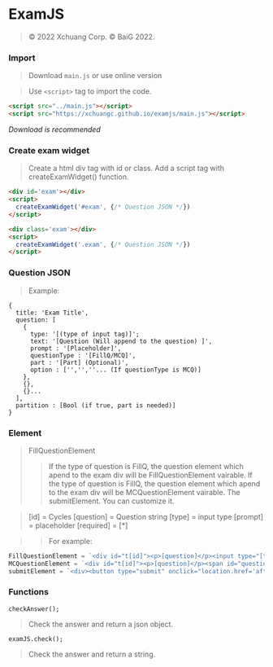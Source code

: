 # ExamJS

> &copy; 2022 Xchuang Corp.
> &copy; BaiG 2022.

### Import

> Download `main.js` or use online version

> Use `<script>` tag to import the code.

```html
<script src="../main.js"></script>
<script src="https://xchuangc.github.io/examjs/main.js"></script>
```

*Download is recommended*

### Create exam widget

> Create a html div tag with id or class.
> Add a script tag with createExamWidget() function.

```html
<div id='exam'></div>
<script>
  createExamWidget('#exam', {/* Question JSON */})
</script>

<div class='exam'></div>
<script>
  createExamWidget('.exam', {/* Question JSON */})
</script>
```

### Question JSON

> Example:

```
{
  title: 'Exam Title',
  question: [
    {
      type: '[(type of input tag)]';
      text: '[Question (Will append to the question) ]',
      prompt : '[Placeholder]',
      questionType : '[FillQ/MCQ]',
      part : '[Part] (Optional)',
      option : ['','',''... (If questionType is MCQ)]
    },
    {},
    {}...
  ],
  partition : [Bool (if true, part is needed)]
}
```

### Element

> FillQuestionElement
> > If the type of question is FillQ, the question element which apend to the exam div will be FillQuestionElement vairable.
> > If the type of question is FillQ, the question element which apend to the exam div will be MCQuestionElement vairable.
> > The submitElement. You can customize it.

> [id] = Cycles
> [question] = Question string
> [type] = input type
> [prompt] = placeholder
> [required] = [*]

> > For example:

```js
FillQuestionElement = `<div id="t[id]"><p>[question]</p><input type="[type]" placeholder="[prompt]" id="question[id]"/>[required]<hr></div>`;
MCQuestionElement = `<div id="t[id]"><p>[question]</p><span id="question[id]"></span>[required]<hr></div>`;
submitElement = `<div><button type="submit" onclick="location.href='after.html?'+examJS.check()">Submit</button></div>`;
```

### Functions
`checkAnswer();`
> Check the answer and return a json object.

`examJS.check();`
> Check the answer and return a string.
